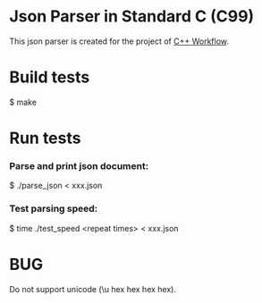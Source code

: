 # Json Parser in Standard C (C99)
This json parser is created for the project of [C++ Workflow](https://github.com/sogou/workflow).  
# Build tests
$ make
# Run tests
### Parse and print json document:
$ ./parse_json \< xxx.json
### Test parsing speed:
$ time ./test_speed \<repeat times\> \< xxx.json
# BUG
Do not support unicode (\\u hex hex hex hex).

